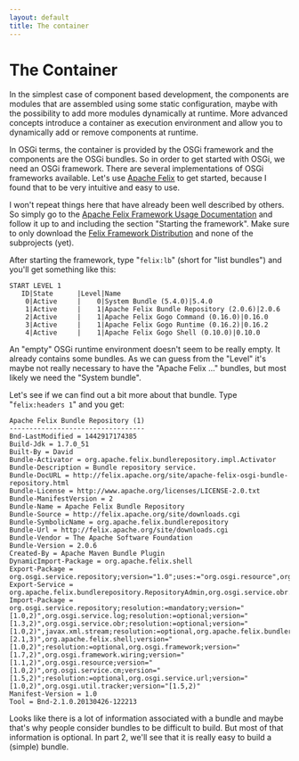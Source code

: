 ```yaml
---
layout: default
title: The container
---
```


# The Container

In the simplest case of component based development, the components are modules that are assembled using some static configuration, maybe with the possibility to add more modules dynamically at runtime. More advanced concepts introduce a container as execution environment and allow you to dynamically add or remove components at runtime.

In OSGi terms, the container is provided by the OSGi framework and the components are the OSGi bundles. So in order to get started with OSGi, we need an OSGi framework. There are several implementations of OSGi frameworks available. Let's use [Apache Felix](http://felix.apache.org/) to get started, because I found that to be very intuitive and easy to use.

I won't repeat things here that have already been well described by others. So simply go to the [Apache Felix Framework Usage Documentation](http://felix.apache.org/documentation/subprojects/apache-felix-framework/apache-felix-framework-usage-documentation.html) and follow it up to and including the section "Starting the framework". Make sure to only download the [Felix Framework Distribution](http://felix.apache.org/downloads.cgi#framework) and none of the subprojects (yet).

After starting the framework, type "`felix:lb`" (short for "list bundles") and you'll get something like this:

```
START LEVEL 1
   ID|State      |Level|Name
    0|Active     |    0|System Bundle (5.4.0)|5.4.0
    1|Active     |    1|Apache Felix Bundle Repository (2.0.6)|2.0.6
    2|Active     |    1|Apache Felix Gogo Command (0.16.0)|0.16.0
    3|Active     |    1|Apache Felix Gogo Runtime (0.16.2)|0.16.2
    4|Active     |    1|Apache Felix Gogo Shell (0.10.0)|0.10.0
```

An "empty" OSGi runtime environment doesn't seem to be really empty. It already contains some bundles. As we can guess from the "Level" it's maybe not really necessary to have the "Apache Felix ..." bundles, but most likely we need the "System bundle".

Let's see if we can find out a bit more about that bundle. Type "`felix:headers 1`" and you get:

```
Apache Felix Bundle Repository (1)
----------------------------------
Bnd-LastModified = 1442917174385
Build-Jdk = 1.7.0_51
Built-By = David
Bundle-Activator = org.apache.felix.bundlerepository.impl.Activator
Bundle-Description = Bundle repository service.
Bundle-DocURL = http://felix.apache.org/site/apache-felix-osgi-bundle-repository.html
Bundle-License = http://www.apache.org/licenses/LICENSE-2.0.txt
Bundle-ManifestVersion = 2
Bundle-Name = Apache Felix Bundle Repository
Bundle-Source = http://felix.apache.org/site/downloads.cgi
Bundle-SymbolicName = org.apache.felix.bundlerepository
Bundle-Url = http://felix.apache.org/site/downloads.cgi
Bundle-Vendor = The Apache Software Foundation
Bundle-Version = 2.0.6
Created-By = Apache Maven Bundle Plugin
DynamicImport-Package = org.apache.felix.shell
Export-Package = org.osgi.service.repository;version="1.0";uses:="org.osgi.resource",org.apache.felix.bundlerepository;version="2.1";uses:="org.osgi.framework"
Export-Service = org.apache.felix.bundlerepository.RepositoryAdmin,org.osgi.service.obr.RepositoryAdmin
Import-Package = org.osgi.service.repository;resolution:=mandatory;version="[1.0,2)",org.osgi.service.log;resolution:=optional;version="[1.3,2)",org.osgi.service.obr;resolution:=optional;version="[1.0,2)",javax.xml.stream;resolution:=optional,org.apache.felix.bundlerepository;version="[2.1,3)",org.apache.felix.shell;version="[1.0,2)";resolution:=optional,org.osgi.framework;version="[1.7,2)",org.osgi.framework.wiring;version="[1.1,2)",org.osgi.resource;version="[1.0,2)",org.osgi.service.cm;version="[1.5,2)";resolution:=optional,org.osgi.service.url;version="[1.0,2)",org.osgi.util.tracker;version="[1.5,2)"
Manifest-Version = 1.0
Tool = Bnd-2.1.0.20130426-122213
```

Looks like there is a lot of information associated with a bundle and maybe that's why people consider bundles to be difficult to build. But most of that information is optional. In part 2, we'll see that it is really easy to build a (simple) bundle.